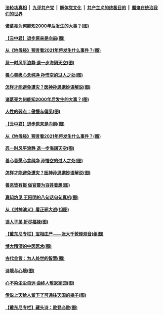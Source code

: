 

####  [法轮功真相](../../../../basic/blob/master/README.md?t=11250331) &nbsp;|&nbsp; [九评共产党](../../../../9ping.md/blob/master/README.md?t=11250331) &nbsp;|&nbsp; [解体党文化](../../../../jtdwh.md/blob/master/README.md?t=11250331)  &nbsp;|&nbsp; [共产主义的终极目的](../../../../gczydzjmd.md/blob/master/README.md?t=11250331) &nbsp;|&nbsp; [魔鬼在统治我们的世界](../../../../mgztzwmdsj.md/blob/master/README.md?t=11250331) 

#### [诸葛亮为何能知2000年后发生的大事？(图)](../pages/p7/953010.md?t=11250331) 

#### [【云中君】退步原来是向前(图)](../pages/p7/953222.md?t=11250331) 

#### [从《地母经》预言看2021年将发生什么事件？(图)](../pages/p7/952853.md?t=11250331) 

#### [忍一时风平浪静 退一步海阔天空(图)](../pages/p7/953323.md?t=11250331) 

#### [善心善愿心念纯净 孙悟空的过人之处(图)](../pages/p7/952997.md?t=11250331) 

#### [怎样才能避免遭灾？医神孙思邈妙语解说(图)](../pages/p7/953219.md?t=11250331) 

#### [诸葛亮为何能知2000年后发生的大事？(图)](../pages/p7/953010.md?t=11250331) 

#### [人性的弱点：傲慢与偏见(图)](../pages/p7/952999.md?t=11250331) 

#### [【云中君】退步原来是向前(图)](../pages/p7/953222.md?t=11250331) 

#### [从《地母经》预言看2021年将发生什么事件？(图)](../pages/p7/952853.md?t=11250331) 

#### [忍一时风平浪静 退一步海阔天空(图)](../pages/p7/953323.md?t=11250331) 

#### [善心善愿心念纯净 孙悟空的过人之处(图)](../pages/p7/952997.md?t=11250331) 

#### [怎样才能避免遭灾？医神孙思邈妙语解说(图)](../pages/p7/953219.md?t=11250331) 

#### [善恶皆有报 做官要为百姓着想(图)](../pages/p7/953316.md?t=11250331) 

#### [真知灼见 王阳明的八句话句句真机(图)](../pages/p7/953005.md?t=11250331) 

#### [从《封神演义》看正邪大战(组图)](../pages/p7/953310.md?t=11250331) 


#### [误人子弟 折尽福禄(图)](../pages/p7/952860.md?t=11250331) 

#### [【戴东尼专栏】宝相庄严——张大千敦煌观音(组图)](../pages/p7/946705.md?t=11250331) 

#### [博大精深的中医医术(图)](../pages/p7/953053.md?t=11250331) 

#### [古代金言：为人处世的智慧(图)](../pages/p7/953075.md?t=11250331) 

#### [诗境与心境(图)](../pages/p7/953003.md?t=11250331) 


#### [心不染尘尘自远 曲终人散返家园(图)](../pages/p7/951564.md?t=11250331) 

#### [传说上天给人留下了可通往天国的梯子(图)](../pages/p7/953105.md?t=11250331) 

#### [【戴东尼专栏】藏头诗：败登必败(图)](../pages/p7/952944.md?t=11250331) 


